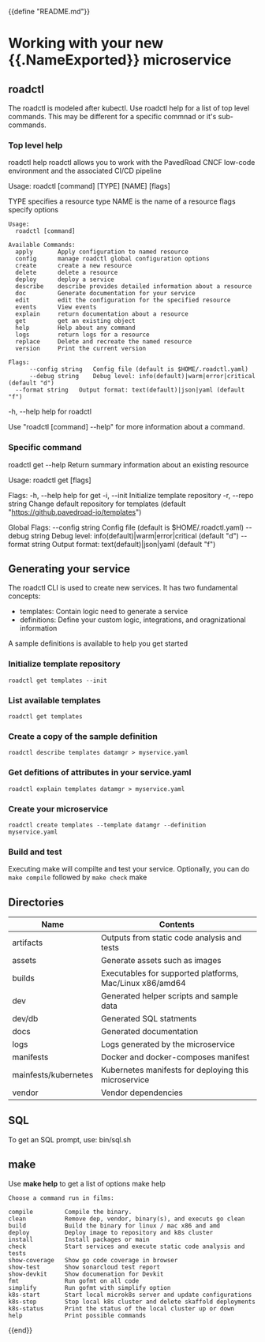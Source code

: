 {{define "README.md"}}
# Working with your new {{.NameExported}} microservice

## roadctl
The roadctl is modeled after kubectl. Use roadctl help for a list of top
level commands.  This may be different for a specific commnad or it's 
sub-commands.

### Top level help
roadctl help
roadctl allows you to work with the PavedRoad CNCF low-code environment and the associated CI/CD pipeline

  Usage: roadctl [command] [TYPE] [NAME] [flags]

  TYPE specifies a resource type
  NAME is the name of a resource
  flags specify options

    Usage:
      roadctl [command]
    
    Available Commands:
      apply       Apply configuration to named resource
      config      manage roadctl global configuration options
      create      create a new resource
      delete      delete a resource
      deploy      deploy a service
      describe    describe provides detailed information about a resource
      doc         Generate documentation for your service
      edit        edit the configuration for the specified resource
      events      View events
      explain     return documentation about a resource
      get         get an existing object
      help        Help about any command
      logs        return logs for a resource
      replace     Delete and recreate the named resource
      version     Print the current version
    
    Flags:
          --config string   Config file (default is $HOME/.roadctl.yaml)
          --debug string    Debug level: info(default)|warm|error|critical (default "d")
      --format string   Output format: text(default)|json|yaml (default "f")
  -h, --help            help for roadctl

Use "roadctl [command] --help" for more information about a command.

### Specific command
roadctl get --help
Return summary information about an existing resource

Usage:
  roadctl get [flags]

Flags:
  -h, --help          help for get
  -i, --init          Initialize template repository
  -r, --repo string   Change default repository for templates (default "https://github.pavedroad-io/templates")

Global Flags:
      --config string   Config file (default is $HOME/.roadctl.yaml)
      --debug string    Debug level: info(default)|warm|error|critical (default "d")
      --format string   Output format: text(default)|json|yaml (default "f")

## Generating your service
The roadctl CLI is used to create new services.  It has two 
fundamental concepts:
- templates: Contain logic need to generate a service
- definitions: Define your custom logic, integrations, 
               and oragnizational information

A sample definitions is available to help you get started

### Initialize template repository
    roadctl get templates --init

### List available templates
    roadctl get templates

### Create a copy of the sample definition
    roadctl describe templates datamgr > myservice.yaml

### Get defitions of attributes in your service.yaml
    roadctl explain templates datamgr > myservice.yaml

### Create your microservice
    roadctl create templates --template datamgr --definition myservice.yaml
### Build and test
Executing make will compilte and test your service.  Optionally, you
can do `make compile` followed by `make check`
    make

## Directories

| Name | Contents |
| --------- | -------- |
| artifacts | Outputs from static code analysis and tests |
| assets | Generate assets such as images |
| builds | Executables for supported platforms, Mac/Linux x86/amd64 |
| dev | Generated helper scripts and sample data |
| dev/db | Generated SQL statments |
| docs | Generated documentation |
| logs | Logs generated by the microservice |
| manifests | Docker and docker-composes manifest |
| mainfests/kubernetes | Kubernetes manifests for deploying this microservice |
| vendor | Vendor dependencies |

## SQL
To get an SQL prompt, use:
	bin/sql.sh

## make
Use **make help** to get a list of options
make help

    Choose a command run in films:
    
    compile         Compile the binary.
    clean           Remove dep, vendor, binary(s), and executs go clean
    build           Build the binary for linux / mac x86 and amd
    deploy          Deploy image to repository and k8s cluster
    install         Install packages or main
    check           Start services and execute static code analysis and tests
    show-coverage   Show go code coverage in browser
    show-test       Show sonarcloud test report
    show-devkit     Show documenation for Devkit
    fmt             Run gofmt on all code
    simplify        Run gofmt with simplify option
    k8s-start       Start local microk8s server and update configurations
    k8s-stop        Stop local k8s cluster and delete skaffold deployments
    k8s-status      Print the status of the local cluster up or down
    help            Print possible commands
  

{{end}}
